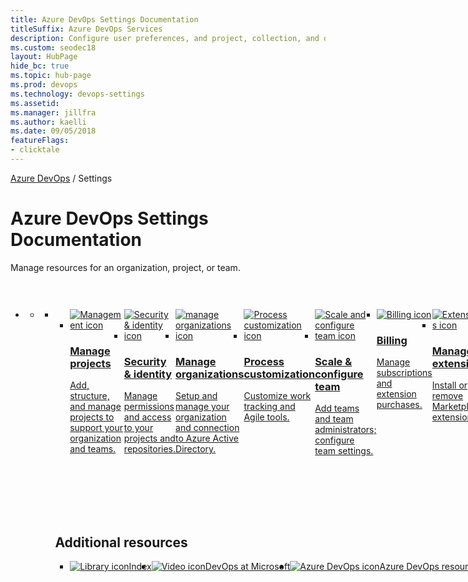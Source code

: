 ```yaml
---
title: Azure DevOps Settings Documentation 
titleSuffix: Azure DevOps Services
description: Configure user preferences, and project, collection, and organization resources to support your business needs. 
ms.custom: seodec18 
layout: HubPage 
hide_bc: true
ms.topic: hub-page
ms.prod: devops 
ms.technology: devops-settings
ms.assetid:  
ms.manager: jillfra 
ms.author: kaelli 
ms.date: 09/05/2018
featureFlags:
- clicktale 
---
```


<p><a href="/azure/devops/index">Azure DevOps</a>  /  Settings</p>
<div id="main" class="v2">
    <div class="container">
        <h1>Azure DevOps Settings Documentation</h1>
        <p>Manage resources for an organization, project, or team. </p>
        <p style="height: 30px;">&nbsp;</p>
        <ul class="pivots">
            <li>
                <a href="#index"></a>
                <ul id="index">
                    <li class="panelItem" data-index="0">
                        <a class="singlePanelNavItem selected" style="display: none" href="#indexA" data-linktype="self-bookmark"></a>
                        <ul class="panelContent singlePanelContent" id="indexA" style="margin-top: 0px; display: flex; float: left; border: none;">
                            <li class="fullSpan">
                                <a href="#index1"></a>
                                <ul id="index1" class="cardsF panelContent singlePanelContent cols cols4" style="float: left; display: flex!important;">
                                    <li>
                                        <a href="/azure/devops/organizations/projects/index">
                                            <div class="cardSize">
                                                <div class="cardPadding">
                                                    <div class="card">
                                                        <div class="cardImageOuter">
                                                            <div class="cardImage">
                                                                <img src="https://docs.microsoft.com/media/common/i_management.svg" alt="Management icon" />
                                                            </div>
                                                        </div>
                                                        <div class="cardText">
                                                            <h3>Manage projects</h3>
                                                            <p>Add, structure, and manage projects to support your organization and teams. </p>
                                                        </div>
                                                    </div>
                                                </div>
                                            </div>
                                        </a>
                                    </li>
                                    <li>
                                        <a href="/azure/devops/organizations/security/index">
                                            <div class="cardSize">
                                                <div class="cardPadding">
                                                    <div class="card">
                                                        <div class="cardImageOuter">
                                                            <div class="cardImage">
                                                                <img src="https://docs.microsoft.com/media/common/i_security-management.svg" alt="Security & identity icon" />
                                                            </div>
                                                        </div>
                                                        <div class="cardText">
                                                            <h3>Security &amp; identity</h3>
                                                            <p>Manage permissions and access to your projects and repositories.</p>
                                                        </div>
                                                    </div>
                                                </div>
                                            </div>
                                        </a>
                                    </li>
                                    <li>
                                        <a href="/azure/devops/organizations/accounts/index">
                                            <div class="cardSize">
                                                <div class="cardPadding">
                                                    <div class="card">
                                                        <div class="cardImageOuter">
                                                            <div class="cardImage">
                                                                <img src="/azure/devops/_img/index/i_account-management.svg" alt="manage organizations icon" />
                                                            </div>
                                                        </div>
                                                        <div class="cardText">
                                                            <h3>Manage organizations</h3>
                                                            <p>Setup and manage your organization and connection to Azure Active Directory.</p>
                                                        </div>
                                                    </div>
                                                </div>
                                            </div>
                                        </a>
                                    </li>
                                    <li>
                                        <a href="/azure/devops/organizations/settings/work/inheritance-process-model">
                                            <div class="cardSize">
                                                <div class="cardPadding">
                                                    <div class="card">
                                                        <div class="cardImageOuter">
                                                            <div class="cardImage">
                                                                <img src="/azure/devops/_img/index/i_config-tools.svg" alt="Process customization icon" />
                                                            </div>
                                                        </div>
                                                        <div class="cardText">
                                                            <h3>Process customization</h3>
                                                            <p>Customize work tracking and Agile tools.</p>
                                                        </div>
                                                    </div>
                                                </div>
                                            </div>
                                        </a>
                                    </li>
                                    <li>
                                        <a href="/azure/devops/organizations/settings/scale/index">
                                            <div class="cardSize">
                                                <div class="cardPadding">
                                                    <div class="card">
                                                        <div class="cardImageOuter">
                                                            <div class="cardImage">
                                                                <img src="/azure/devops/_img/index/i_configure-teams.svg" alt="Scale and configure team icon" />
                                                            </div>
                                                        </div>
                                                        <div class="cardText">
                                                            <h3>Scale & configure team</h3>
                                                            <p>Add teams and team administrators; configure team settings.</p>
                                                        </div>
                                                    </div>
                                                </div>
                                            </div>
                                        </a>
                                    </li>
                                    <li>
                                        <a href="/azure/devops/organizations/billing/index">
                                            <div class="cardSize">
                                                <div class="cardPadding">
                                                    <div class="card">
                                                        <div class="cardImageOuter">
                                                            <div class="cardImage">
                                                                <img src="/azure/devops/_img/index/i_billing.svg" alt="Billing icon" />
                                                            </div>
                                                        </div>
                                                        <div class="cardText">
                                                            <h3>Billing</h3>
                                                            <p>Manage subscriptions and extension purchases.</p>
                                                        </div>
                                                    </div>
                                                </div>
                                            </div>
                                        </a>
                                    </li>
                                    <li>
                                        <a href="/azure/devops/marketplace/index">
                                            <div class="cardSize">
                                                <div class="cardPadding">
                                                    <div class="card">
                                                        <div class="cardImageOuter">
                                                            <div class="cardImage">
                                                                <img src="/azure/devops/_img/index/i_extensions.svg" alt="Extensions icon" />
                                                            </div>
                                                        </div>
                                                        <div class="cardText">
                                                            <h3>Manage extensions</h3>
                                                            <p>Install or remove Marketplace extensions.</p>
                                                        </div>
                                                    </div>
                                                </div>
                                            </div>
                                        </a>
                                    </li>
                                    <li>
                                        <a href="/azure/devops/notifications/index">
                                            <div class="cardSize">
                                                <div class="cardPadding">
                                                    <div class="card">
                                                        <div class="cardImageOuter">
                                                            <div class="cardImage">
                                                                <img src="/azure/devops/_img/index/i_alert.svg" alt="Notifications icon" />
                                                            </div>
                                                        </div>
                                                        <div class="cardText">
                                                            <h3>Notifications</h3>
                                                            <p>Manage personal, team, project, or collection-level notifications.</p>
                                                        </div>
                                                    </div>
                                                </div>
                                            </div>
                                        </a>
                                    </li>
                                    <li>
                                        <a href="/azure/devops/organizations/public/index">
                                            <div class="cardSize">
                                                <div class="cardPadding">
                                                    <div class="card">
                                                        <div class="cardImageOuter">
                                                            <div class="cardImage">
                                                                <img src="https://docs.microsoft.com/media/common/i_web-color.svg" alt="Public projects icon" />
                                                            </div>
                                                        </div>
                                                        <div class="cardText">
                                                            <h3>Public projects</h3>
                                                            <p>Create a public project or make a private project public.</p>
                                                        </div>
                                                    </div>
                                                </div>
                                            </div>
                                        </a>
                                    </li>
                                    <li>
                                        <a href="/azure/devops/service-hooks/index">
                                            <div class="cardSize">
                                                <div class="cardPadding">
                                                    <div class="card">
                                                        <div class="cardImageOuter">
                                                            <div class="cardImage">
                                                                <img src="/azure/devops/_img/index/i_service-hooks.svg" alt="Service hooks icon" />
                                                            </div>
                                                        </div>
                                                        <div class="cardText">
                                                            <h3>Service hooks</h3>
                                                            <p>Create subscriptions and configure the integration of Azure DevOps Services or TFS with third-party apps.</p>
                                                        </div>
                                                    </div>
                                                </div>
                                            </div>
                                        </a>
                                    </li>
                                    <li>
                                        <a href="/azure/devops/organizations/settings/index">
                                            <div class="cardSize">
                                                <div class="cardPadding">
                                                    <div class="card">
                                                        <div class="cardImageOuter">
                                                            <div class="cardImage">
                                                                <img src="https://docs.microsoft.com/media/common/i_setup.svg" alt="All settings icon" />
                                                            </div>
                                                        </div>
                                                        <div class="cardText">
                                                            <h3>All settings</h3>
                                                            <p>Learn about all settings you can make as an individual, organization owner, or team, project, or collection administrator.</p>
                                                        </div>
                                                    </div>
                                                </div>
                                            </div>
                                        </a>
                                    </li>
                                    <li>
                                        <a href="/azure/devops/articles/index">
                                            <div class="cardSize">
                                                <div class="cardPadding">
                                                    <div class="card">
                                                        <div class="cardImageOuter">
                                                            <div class="cardImage">
                                                                <img src="https://docs.microsoft.com/media/common/i_article.svg" alt="Article icon" />
                                                            </div>
                                                        </div>
                                                        <div class="cardText">
                                                            <h3>Technical articles</h3>
                                                            <p>Access white papers on data migration, branching strategies, and continuous integration and delivery.</p>
                                                        </div>
                                                    </div>
                                                </div>
                                            </div>
                                        </a>
                                    </li>
                                </ul>
                                <a href="#index2"></a>
                                <h2 style="float: left; display: flex;">Additional resources</h2>
                                <ul id="index2" class="cardsL cols cols4" style="float: left; display: flex; width: 100%;">
                                    <li>
                                        <div class="cardSize">
                                            <div class="cardPadding">
                                                <div class="card">
                                                    <div class="cardText">
                                                        <a class="barLink" href="/azure/devops/index-all"><img src="https://docs.microsoft.com/media/common/i_library.svg" alt="Library icon" />Index</a>
                                                    </div>
                                                </div>
                                            </div>
                                        </div>
                                    </li>
                                    <li>
                                        <div class="cardSize">
                                            <div class="cardPadding">
                                                <div class="card">
                                                    <div class="cardText">
                                                        <a class="barLink" href="https://www.youtube.com/channel/UC-ikyViYMM69joIAv7dlMsA"><img src="https://docs.microsoft.com/media/common/i_video.svg" alt="Video icon" />DevOps at Microsoft</a>
                                                    </div>
                                                </div>
                                            </div>
                                        </div>
                                    </li>
                                    <li>
                                        <div class="cardSize">
                                            <div class="cardPadding">
                                                <div class="card">
                                                    <div class="cardText">
                                                        <a class="barLink"  href="/azure/devops/learn/"><img src="https://docs.microsoft.com/media/common/i_dev-ops.svg" alt="Azure DevOps icon" />Azure DevOps resource center</a>
                                                    </div>
                                                </div>
                                            </div>
                                        </div>
                                    </li>
                                </ul>
                            </li>
                        </ul>
                    </li>
                </ul>
            </li>
        </ul>
    </div>
</div>
